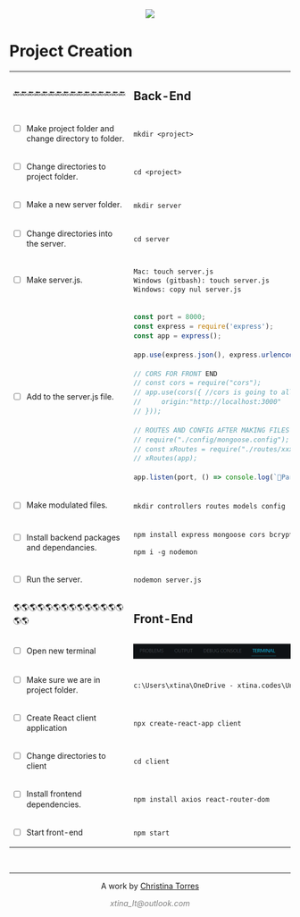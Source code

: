 
<div align="center">
<img width="350" src="https://octodex.github.com/images/mona-the-rivetertocat.png"/>
</div>
<h1>Project Creation</h1>


<table>
<!-- step -->
<tr>
<td>
🔙🔙🔙🔙🔙🔙🔙🔙🔙🔙🔙🔙🔙🔙🔙🔙
</td>
<td>
<h2>Back-End</h2>
</td>
</tr>

<tr>
<td>

- [ ] Make project folder and change directory to folder.
</td>
<td>

`mkdir <project>`
</td>
</tr>
<!-- step -->
<tr>
<td>

- [ ] Change directories to project folder.
</td>
<td>

`cd <project>`
</td>
</tr>
<!-- step -->
<tr>
<td>

- [ ] Make a new server folder.

</td>
<td>

`mkdir server`
</td>
</tr>
<!-- step -->
<tr>
<td>

- [ ] Change directories into the server.
</td>
<td>

`cd server`
</td>
</tr>
<!-- step -->
<tr>
<td>

- [ ] Make server.js.
</td>
<td>

```
Mac: touch server.js
Windows (gitbash): touch server.js
Windows: copy nul server.js
```
</td>
</tr>
<!-- step -->
<tr>
<td>

- [ ] Add to the server.js file.
</td>
<td>

```js 
const port = 8000;
const express = require('express');
const app = express();

app.use(express.json(), express.urlencoded({ extended: true }));

// CORS FOR FRONT END 
// const cors = require("cors");
// app.use(cors({ //cors is going to allow different ports to send requests to our API
//     origin:"http://localhost:3000" 
// }));

// ROUTES AND CONFIG AFTER MAKING FILES
// require("./config/mongoose.config");
// const xRoutes = require("./routes/xxxx");
// xRoutes(app);

app.listen(port, () => console.log(`🎉Party on port: ${port}`) );
```
</td>
</tr>
<!-- step -->
<tr>
<td>

- [ ] Make modulated files.
</td>
<td>

`mkdir controllers routes models config`
</td>
</tr>
<!-- step -->
<tr>
<td>

- [ ] Install backend packages and dependancies.
</td>
<td>

`npm install express mongoose cors bcrypt dotenv jsonwebtoken`

`npm i -g nodemon`
</td>
</tr>
<!-- step -->
<tr>
<td>

- [ ] Run the server.
</td>
<td>

`nodemon server.js`
</td>
</tr>
<!-- step -->
<tr>
<td>
🌎🌎🌎🌎🌎🌎🌎🌎🌎🌎🌎🌎🌎🌎🌎🌎
</td>
<td>
<h2>Front-End</h2>
</td>
</tr>
<!-- step -->
<tr>
<td>

- [ ] Open new terminal
</td>
<td>

<img src="images\newterminal.png"/>
</td>
</tr>
<!-- step -->
<tr>
<td>

- [ ] Make sure we are in project folder.
</td>
<td>

`c:\Users\xtina\OneDrive - xtina.codes\UnicornMagic\project\`
</td>
</tr>
<!-- step -->
<tr>
<td>

- [ ] Create React client application
</td>
<td>

`npx create-react-app client`
</td>
</tr>
<!-- step -->
<tr>
<td>

- [ ] Change directories to client
</td>
<td>

`cd client`
</td>
</tr>
<!-- step -->
<tr>
<td>

- [ ] Install frontend dependencies.
</td>
<td>

`npm install axios react-router-dom`
</td>
</tr>
<!-- step -->
<tr>
<td>

- [ ] Start front-end
</td>
<td>

`npm start`
</td>
</tr>
</table>

































<!-- 👣FOOTER👣 -->
&nbsp;
<hr />
<p align="center">A work by <a href="https://github.com/xtina-lt/">Christina Torres</a></p>
<p align="center"><span style="color: #808080;"><em>xtina_lt@outlook.com</em></span></p>

<!-- Add icon library -->
<link rel="stylesheet" href="https://cdnjs.cloudflare.com/ajax/libs/font-awesome/4.7.0/css/font-awesome.min.css">

<!-- Add font awesome icons -->
<p style="text-align: center;">
    <a href="https://www.linkedin.com/in/xtinacodes/" class="fa fa-linkedin"></a>
    <a href="https://github.com/xtina-lt/" class="fa fa-github"></a>
</p>

&nbsp;